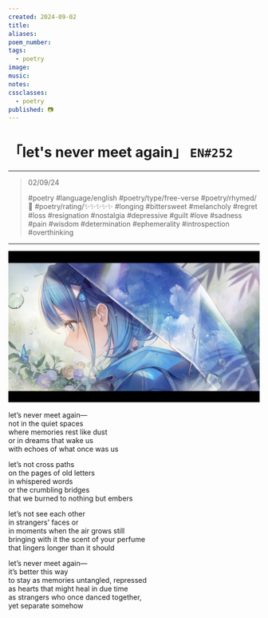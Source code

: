 ```yaml
---
created: 2024-09-02
title:
aliases:
poem_number:
tags:
  - poetry
image:
music:
notes:
cssclasses:
  - poetry
published: 📷
---
```

# 「let's never meet again」 `EN#252`

---

> 02/09/24
> 
> #poetry 
> #language/english 
> #poetry/type/free-verse 
> #poetry/rhymed/🔴 
> #poetry/rating/✨✨✨✨✨ 
> #longing #bittersweet #melancholy #regret #loss #resignation #nostalgia #depressive #guilt #love #sadness #pain #wisdom #determination #ephemerality #introspection #overthinking 

---

![poem-let's_never_meet_again](../!art/poem-let's_never_meet_again.jpg)


let’s never meet again—  
not in the quiet spaces  
where memories rest like dust  
or in dreams that wake us  
with echoes of what once was us  
  
let’s not cross paths  
on the pages of old letters  
in whispered words  
or the crumbling bridges  
that we burned to nothing but embers  
  
let’s not see each other  
in strangers' faces or  
in moments when the air grows still  
bringing with it the scent of your perfume  
that lingers longer than it should  
  
let’s never meet again—  
it’s better this way  
to stay as memories untangled, repressed  
as hearts that might heal in due time  
as strangers who once danced together,  
yet separate somehow